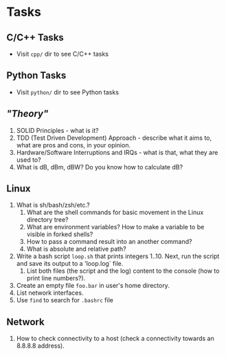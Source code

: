 # Tasks
## C/C++ Tasks
 * Visit `cpp/` dir to see C/C++ tasks

## Python Tasks
 * Visit `python/` dir to see Python tasks

## *"Theory"*
1. SOLID Principles - what is it?
1. TDD (Test Driven Development) Approach - describe what it aims to, what are pros and cons, in your opinion.
1. Hardware/Software Interruptions and IRQs - what is that, what they are used to?
1. What is dB, dBm, dBW? Do you know how to calculate dB?

## Linux
1. What is sh/bash/zsh/etc.?
   1. What are the shell commands for basic movement in the Linux directory tree?
   1. What are environment variables? How to make a variable to be visible in forked shells?
   1. How to pass a command result into an another command?
   1. What is absolute and relative path?
1. Write a bash script `loop.sh` that prints integers 1..10. Next, run the script and save its output to a 'loop.log` file.
   1. List both files (the script and the log) content to the console (how to print line numbers?).
1. Create an empty file `foo.bar` in user's home directory.
1. List network interfaces.
1. Use `find` to search for `.bashrc` file

## Network
1. How to check connectivity to a host (check a connectivity towards an 8.8.8.8 address).

